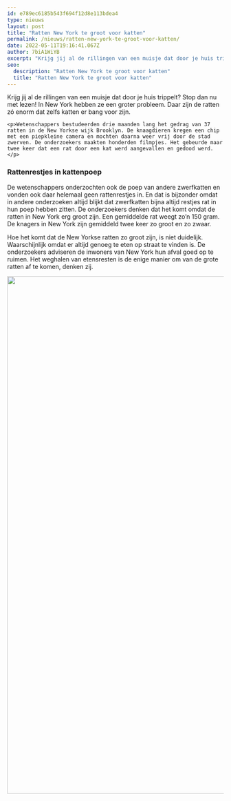 ```yaml
---
id: e789ec6185b543f694f12d8e113bdea4
type: nieuws
layout: post
title: "Ratten New York te groot voor katten"
permalink: /nieuws/ratten-new-york-te-groot-voor-katten/
date: 2022-05-11T19:16:41.067Z
author: 7biA1WiYB
excerpt: "Krijg jij al de rillingen van een muisje dat door je huis trippelt? Stop dan nu met lezen! In New York hebben ze een groter probleem. Daar zijn de ratten zó enorm dat zelfs katten er bang voor zijn.  "
seo:
  description: "Ratten New York te groot voor katten"
  title: "Ratten New York te groot voor katten"
---
```

Krijg jij al de rillingen van een muisje dat door je huis trippelt? Stop dan nu met lezen! In New York hebben ze een groter probleem. Daar zijn de ratten zó enorm dat zelfs katten er bang voor zijn.  

    <p>Wetenschappers bestudeerden drie maanden lang het gedrag van 37 ratten in de New Yorkse wijk Brooklyn. De knaagdieren kregen een chip met een piepkleine camera en mochten daarna weer vrij door de stad zwerven. De onderzoekers maakten honderden filmpjes. Het gebeurde maar twee keer dat een rat door een kat werd aangevallen en gedood werd.</p>
<h3>Rattenrestjes in kattenpoep</h3>
<p>De wetenschappers onderzochten ook de poep van andere zwerfkatten en vonden ook daar helemaal geen rattenrestjes in. En dat is bijzonder omdat in andere onderzoeken altijd blijkt dat zwerfkatten bijna altijd restjes rat in hun poep hebben zitten. De onderzoekers denken dat het komt omdat de ratten in New York erg groot zijn. Een gemiddelde rat weegt zo’n 150 gram. De knagers in New York zijn gemiddeld twee keer zo groot en zo zwaar.</p>
<p>Hoe het komt dat de New Yorkse ratten zo groot zijn, is niet duidelijk. Waarschijnlijk omdat er altijd genoeg te eten op straat te vinden is. De onderzoekers adviseren de inwoners van New York hun afval goed op te ruimen. Het weghalen van etensresten is de enige manier om van de grote ratten af te komen, denken zij.</p>
<p><div class="media media-element-container media-default"><div id="file-534967" class="file file-image file-image-jpeg">

        
  
  <div class="content">
    <img height="1200" width="1600" class="media-element file-default" data-delta="1" src="https://7dagen.netlify.app/sites/default/files/2971842223_ed9c5bc416_o_0.jpg" alt="">  </div>

  
</div>
</div>  
